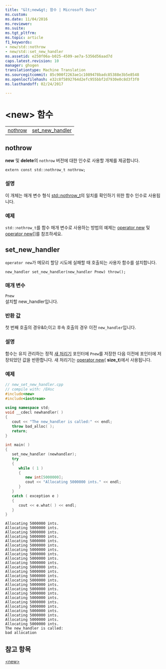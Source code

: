 ```yaml
---
title: "&lt;new&gt; 함수 | Microsoft Docs"
ms.custom: 
ms.date: 11/04/2016
ms.reviewer: 
ms.suite: 
ms.tgt_pltfrm: 
ms.topic: article
f1_keywords:
- new/std::nothrow
- new/std::set_new_handler
ms.assetid: e250f06a-b025-4509-ae7a-5356d56aad7d
caps.latest.revision: 10
manager: ghogen
translationtype: Machine Translation
ms.sourcegitcommit: 85c900f2263ae1c1089478badc85388e3b5e8548
ms.openlocfilehash: e32c8f5892764d2efc955bbf2d7930e0c8d3f3f0
ms.lasthandoff: 02/24/2017

---
```

# <a name="ltnewgt-functions"></a>&lt;new&gt; 함수
|||  
|-|-|  
|[nothrow](#nothrow)|[set_new_handler](#set_new_handler)|  
  
##  <a name="nothrow"></a>  nothrow  
 **new** 및 **delete**의 `nothrow` 버전에 대한 인수로 사용할 개체를 제공합니다.  
  
```  
extern const std::nothrow_t nothrow;  
```  
  
### <a name="remarks"></a>설명  
 이 개체는 매개 변수 형식 [std::nothrow_t](../standard-library/nothrow-t-structure.md)의 일치를 확인하기 위한 함수 인수로 사용됩니다.  
  
### <a name="example"></a>예제  
  `std::nothrow_t`를 함수 매개 변수로 사용하는 방법의 예제는 [operator new](../standard-library/new-operators.md#operator_new) 및 [operator new&#91;&#93;](../standard-library/new-operators.md#operator_new_arr)를 참조하세요.  
  
##  <a name="set_new_handler"></a>  set_new_handler  
 `operator new`가 메모리 할당 시도에 실패할 때 호출되는 사용자 함수를 설치합니다.  
  
```  
new_handler set_new_handler(new_handler Pnew) throw();
```  
  
### <a name="parameters"></a>매개 변수  
 `Pnew`  
 설치할 new_handler입니다.  
  
### <a name="return-value"></a>반환 값  
 첫 번째 호출의 경우&0;이고 후속 호출의 경우 이전 `new_handler`입니다.  
  
### <a name="remarks"></a>설명  
 함수는 유지 관리하는 정적 [새 처리기](../standard-library/new-typedefs.md#new_handler) 포인터에 `Pnew`를 저장한 다음 이전에 포인터에 저장되었던 값을 반환합니다. 새 처리기는 [operator new](../standard-library/new-operators.md#operator_new)( **size_t**)에서 사용됩니다.  
  
### <a name="example"></a>예제  
  
```cpp  
// new_set_new_handler.cpp  
// compile with: /EHsc  
#include<new>  
#include<iostream>  
  
using namespace std;  
void __cdecl newhandler( )  
{  
   cout << "The new_handler is called:" << endl;  
   throw bad_alloc( );  
   return;  
}  
  
int main( )   
{  
   set_new_handler (newhandler);  
   try  
   {  
      while ( 1 )   
      {  
         new int[5000000];  
         cout << "Allocating 5000000 ints." << endl;  
      }  
   }  
   catch ( exception e )  
   {  
      cout << e.what( ) << endl;  
   }  
}  
```  
  
```Output  
Allocating 5000000 ints.  
Allocating 5000000 ints.  
Allocating 5000000 ints.  
Allocating 5000000 ints.  
Allocating 5000000 ints.  
Allocating 5000000 ints.  
Allocating 5000000 ints.  
Allocating 5000000 ints.  
Allocating 5000000 ints.  
Allocating 5000000 ints.  
Allocating 5000000 ints.  
Allocating 5000000 ints.  
Allocating 5000000 ints.  
Allocating 5000000 ints.  
Allocating 5000000 ints.  
Allocating 5000000 ints.  
Allocating 5000000 ints.  
Allocating 5000000 ints.  
Allocating 5000000 ints.  
Allocating 5000000 ints.  
Allocating 5000000 ints.  
Allocating 5000000 ints.  
Allocating 5000000 ints.  
Allocating 5000000 ints.  
The new_handler is called:  
bad allocation  
```  
  
## <a name="see-also"></a>참고 항목  
 [\<new>](../standard-library/new.md)


